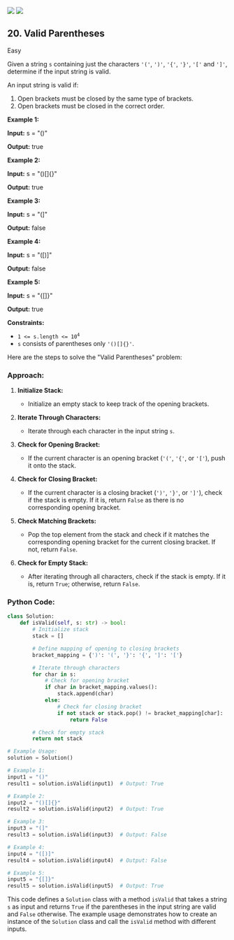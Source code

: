[![](https://img.shields.io/github/stars/LeetCode-Top-Interview-150/LeetCode-Top-Interview-150?label=Stars&style=flat-square)](https://github.com/LeetCode-Top-Interview-150/LeetCode-Top-Interview-150)
[![](https://img.shields.io/github/forks/LeetCode-Top-Interview-150/LeetCode-Top-Interview-150?label=Fork%20me%20on%20GitHub%20&style=flat-square)](https://github.com/LeetCode-Top-Interview-150/LeetCode-Top-Interview-150/fork)

## 20\. Valid Parentheses

Easy

Given a string `s` containing just the characters `'('`, `')'`, `'{'`, `'}'`, `'['` and `']'`, determine if the input string is valid.

An input string is valid if:

1.  Open brackets must be closed by the same type of brackets.
2.  Open brackets must be closed in the correct order.

**Example 1:**

**Input:** s = "()"

**Output:** true 

**Example 2:**

**Input:** s = "()[]{}"

**Output:** true 

**Example 3:**

**Input:** s = "(]"

**Output:** false 

**Example 4:**

**Input:** s = "([)]"

**Output:** false 

**Example 5:**

**Input:** s = "{[]}"

**Output:** true 

**Constraints:**

*   <code>1 <= s.length <= 10<sup>4</sup></code>
*   `s` consists of parentheses only `'()[]{}'`.

Here are the steps to solve the "Valid Parentheses" problem:

### Approach:

1. **Initialize Stack:**
   - Initialize an empty stack to keep track of the opening brackets.

2. **Iterate Through Characters:**
   - Iterate through each character in the input string `s`.

3. **Check for Opening Bracket:**
   - If the current character is an opening bracket (`'('`, `'{'`, or `'['`), push it onto the stack.

4. **Check for Closing Bracket:**
   - If the current character is a closing bracket (`')'`, `'}'`, or `']'`), check if the stack is empty. If it is, return `False` as there is no corresponding opening bracket.

5. **Check Matching Brackets:**
   - Pop the top element from the stack and check if it matches the corresponding opening bracket for the current closing bracket. If not, return `False`.

6. **Check for Empty Stack:**
   - After iterating through all characters, check if the stack is empty. If it is, return `True`; otherwise, return `False`.

### Python Code:

```python
class Solution:
    def isValid(self, s: str) -> bool:
        # Initialize stack
        stack = []

        # Define mapping of opening to closing brackets
        bracket_mapping = {')': '(', '}': '{', ']': '['}

        # Iterate through characters
        for char in s:
            # Check for opening bracket
            if char in bracket_mapping.values():
                stack.append(char)
            else:
                # Check for closing bracket
                if not stack or stack.pop() != bracket_mapping[char]:
                    return False

        # Check for empty stack
        return not stack

# Example Usage:
solution = Solution()

# Example 1:
input1 = "()"
result1 = solution.isValid(input1)  # Output: True

# Example 2:
input2 = "()[]{}"
result2 = solution.isValid(input2)  # Output: True

# Example 3:
input3 = "(]"
result3 = solution.isValid(input3)  # Output: False

# Example 4:
input4 = "([)]"
result4 = solution.isValid(input4)  # Output: False

# Example 5:
input5 = "{[]}"
result5 = solution.isValid(input5)  # Output: True
```

This code defines a `Solution` class with a method `isValid` that takes a string `s` as input and returns `True` if the parentheses in the input string are valid and `False` otherwise. The example usage demonstrates how to create an instance of the `Solution` class and call the `isValid` method with different inputs.